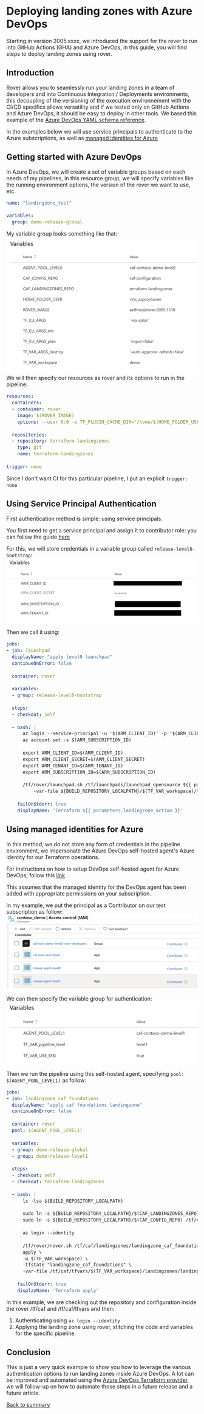 # Deploying landing zones with Azure DevOps

Starting in version 2005.xxxx, we introduced the support for the rover to run into GitHub Actions (GHA) and Azure DevOps, in this guide, you will find steps to deploy landing zones using rover.

## Introduction

Rover allows you to seamlessly run your landing zones in a team of developers and into Continuous Integration / Deployments environments, this decoupling of the versioning of the execution environnement with the CI/CD specifics allows versatility and if we tested only on GitHub Actions and Azure DevOps, it should be easy to deploy in other tools. We based this example of the [Azure DevOps YAML schema reference](https://docs.microsoft.com/en-us/azure/devops/pipelines/yaml-schema?view=azure-devops&tabs=schema%2Cparameter-schema).

In the examples below we will use service principals to authenticate to the Azure subscriptions, as well as [managed identities for Azure](https://docs.microsoft.com/en-us/azure/active-directory/managed-identities-azure-resources/overview)

## Getting started with Azure DevOps

In Azure DevOps, we will create a set of variable groups based on each needs of my pipelines, in this resource group, we will specify variables like the running environment options, the version of the rover we want to use, etc.

```yaml
name: "landingzone_test"

variables:
  group: demo-release-global

```

My variable group looks something like that:
![ADO_variable_groups](../../_pictures/delivery/intro_ci_gha_ado/ado_variable_group_demo.png)
We will then specify our resources as rover and its options to run in the pipeline:

```yml
resources:
  containers:
  - container: rover
    image: $(ROVER_IMAGE)
    options: --user 0:0 -e TF_PLUGIN_CACHE_DIR="/home/$(HOME_FOLDER_USER)/tf-plugin-cache" -e TF_DATA_DIR="/home/$(HOME_FOLDER_USER)"

  repositories:
  - repository: terraform-landingzones
    type: git
    name: terraform-landingzones

trigger: none
```

Since I don't want CI for this particular pipeline, I put an explicit ```trigger: none```

## Using Service Principal Authentication

First authentication method is simple: using service principals.

You first need to get a service principal and assign it to contributor role: you can follow the guide [here](https://docs.microsoft.com/en-us/azure/active-directory/develop/howto-create-service-principal-portal)

For this, we will store credentials in a variable group called ```release-level0-bootstrap```:
![ADO_variable_group_sp](../../_pictures/delivery/intro_ci_gha_ado/ado_variable_group_sp.png)

Then we call it using:

```yaml
jobs:
- job: launchpad
  displayName: "apply level0 launchpad"
  continueOnError: false

  container: rover

  variables:
  - group: release-level0-bootstrap

  steps:
  - checkout: self

  - bash: |
      az login --service-principal -u '$(ARM_CLIENT_ID)' -p '$(ARM_CLIENT_SECRET)' --tenant '$(ARM_TENANT_ID)'
      az account set -s $(ARM_SUBSCRIPTION_ID)

      export ARM_CLIENT_ID=$(ARM_CLIENT_ID)
      export ARM_CLIENT_SECRET=$(ARM_CLIENT_SECRET)
      export ARM_TENANT_ID=$(ARM_TENANT_ID)
      export ARM_SUBSCRIPTION_ID=$(ARM_SUBSCRIPTION_ID)

      /tf/rover/launchpad.sh /tf/launchpads/launchpad_opensource ${{ parameters.landingzone_action }} \
          -var-file ${BUILD_REPOSITORY_LOCALPATH}/$(TF_VAR_workspace)/launchpads/launchpad_opensource/launchpad.tfvars

    failOnStderr: true
    displayName: 'Terraform ${{ parameters.landingzone_action }}'

```

## Using managed identities for Azure

In this method, we do not store any form of credentials in the pipeline environment, we impersonate the Azure DevOps self-hosted agent's Azure identity for our Terraform operations.

For instructions on how to setup DevOps self-hosted agent for Azure DevOps, follow this [link](https://docs.microsoft.com/en-us/azure/devops/pipelines/agents/v2-linux?view=azure-devops)

This assumes that the managed identity for the DevOps agent has been added with appropriate permissions on your subscription.

In my example, we put the principal as a Contributor on our test subscription as follow:
![ADO_sub_permissions_msi](../../_pictures/delivery/intro_ci_gha_ado/ado_sub_permissions_msi.png)

We can then specify the variable group for authentication:
![ADO_variable_group_msi](../../_pictures/delivery/intro_ci_gha_ado/ado_variable_group_msi.png)

Then we run the pipeline using this self-hosted agent, specifying ```pool: $(AGENT_POOL_LEVEL1)``` as follow:

```YAML
jobs:
- job: landingzone_caf_foundations
  displayName: "apply caf foundations landingzone"
  continueOnError: false

  container: rover
  pool: $(AGENT_POOL_LEVEL1)

  variables:
  - group: demo-release-global
  - group: demo-release-level1

  steps:
  - checkout: self
  - checkout: terraform-landingzones

  - bash: |
      ls -lsa ${BUILD_REPOSITORY_LOCALPATH}

      sudo ln -s ${BUILD_REPOSITORY_LOCALPATH}/$(CAF_LANDINGZONES_REPO) /tf/caf
      sudo ln -s ${BUILD_REPOSITORY_LOCALPATH}/$(CAF_CONFIG_REPO) /tf/caf/tfvars

      az login --identity

      /tf/rover/rover.sh /tf/caf/landingzones/landingzone_caf_foundations \
      apply \
      -w $(TF_VAR_workspace) \
      -tfstate "landingzone_caf_foundations" \
      -var-file /tf/caf/tfvars/$(TF_VAR_workspace)/landingzones/landingzone_caf_foundations/demo_landingzone_caf_foundations.tfvars

    failOnStderr: true
    displayName: 'Terraform apply'
```

In this example, we are checking out the repository and configuration inside the rover /tf/caf and /tf/caf/tfvars and then:
1. Authenticating using ```az login --identity```
2. Applying the landing zone using rover, stitching the code and variables for the specific pipeline.

## Conclusion

This is just a very quick example to show you how to leverage the various authentication options to run landing zones inside Azure DevOps. A lot can be improved and automated using the [Azure DevOps Terraform provider](https://github.com/microsoft/terraform-provider-azuredevops), we will follow-up on how to automate those steps in a future release and a future article.

[Back to summary](../README.md)